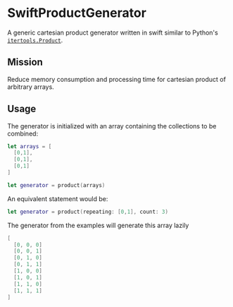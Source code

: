 # SwiftProductGenerator
A generic cartesian product generator written in swift similar to Python's [`itertools.Product`](https://docs.python.org/3/library/itertools.html).

## Mission
Reduce memory consumption and processing time for cartesian product of arbitrary arrays.


## Usage
The generator is initialized with an array containing the collections to be combined:
```swift
let arrays = [
  [0,1],
  [0,1],
  [0,1]
]

let generator = product(arrays)
```

An equivalent statement would be:
```swift
let generator = product(repeating: [0,1], count: 3)
```

The generator from the examples will generate this array lazily
```swift
[
  [0, 0, 0]
  [0, 0, 1]
  [0, 1, 0]
  [0, 1, 1]
  [1, 0, 0]
  [1, 0, 1]
  [1, 1, 0]
  [1, 1, 1]
]
```
